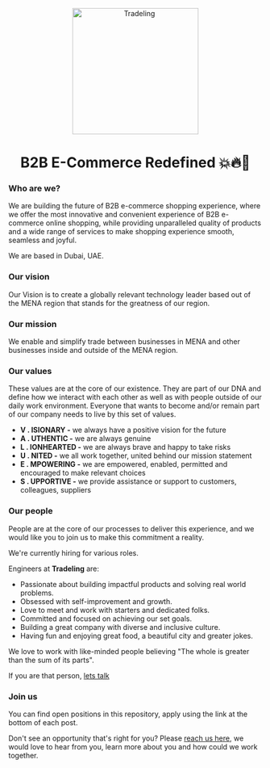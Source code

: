 <p align="center">
<img src="https://i.ibb.co/ZzDxjFC/tl.png" alt="Tradeling" width="250"/>
  </p>
  
<h1 align="center">B2B E-Commerce Redefined 💥🔥🚀</h1>

### Who are we?
We are building the future of B2B e-commerce shopping experience, where we offer the most innovative and convenient experience of B2B e-commerce online shopping, while providing unparalleled quality of products and a wide range of services to make shopping experience smooth, seamless and joyful.
 
We are based in Dubai, UAE.

### Our vision

Our Vision is to create a globally relevant technology leader based out of the MENA region that stands for the greatness of our region.

### Our mission

We enable and simplify trade between businesses in MENA and other businesses inside and outside of the MENA region.

### Our values

These values are at the core of our existence. They are part of our DNA and define how we interact with each other as well as with people outside of our daily work environment. Everyone that wants to become and/or remain part of our company needs to live by  this set of values.

- **V . ISIONARY -** we always have a positive vision for the future
- **A . UTHENTIC -** we are always genuine
- **L . IONHEARTED -** we are always brave and happy to take risks
- **U . NITED -** we all work together, united behind our mission statement
- **E . MPOWERING -** we are empowered, enabled, permitted and encouraged to make relevant choices
- **S . UPPORTIVE -** we provide assistance or support to customers, colleagues, suppliers

### Our people
People are at the core of our processes to deliver this experience, and we would like you to join us to make this commitment a reality.

We're currently hiring for various roles. 

Engineers at **Tradeling** are:
- Passionate about building impactful products and solving real world problems.
- Obsessed with self-improvement and growth.
- Love to meet and work with starters and dedicated folks. 
- Committed and focused on achieving our set goals.
- Building a great company with diverse and inclusive culture. 
- Having fun and enjoying great food, a beautiful city and greater jokes.

We love to work with like-minded people believing "The whole is greater than the sum of its parts".
 
If you are that person, [lets talk](https://airtable.com/shrzZQJPLWz7n0Usq)

### Join us
You can find open positions in this repository, apply using the link at the bottom of each post. 

Don't see an opportunity that's right for you? Please [reach us here](https://airtable.com/shrWRnuVTM2wepq6b), we would love to hear from you, learn more about you and how could we work together.
